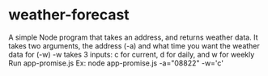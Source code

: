 # weather-forecast

A simple Node program that takes an address, and returns weather data.
It takes two arguments, the address (-a) and what time you want the weather data for (-w)
-w takes 3 inputs: c for current, d for daily, and w for weekly
Run app-promise.js
Ex: node app-promise.js -a="08822" -w='c'
